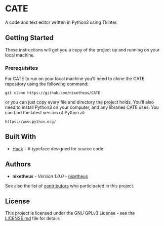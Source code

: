 # CATE

A code and text editor written in Python3 using Tkinter.

## Getting Started

These instructions will get you a copy of the project up and running on your local machine.

### Prerequisites

For CATE to run on your local machine you'll need to clone the CATE repository using the following command:

```
git clone https://github.com/nixetheus/CATE
```
or you can just copy every file and directory the project holds.
You'll also need to install Python3 on your computer, and any libraries CATE uses. You can find the latest version of Python at:

```
https://www.python.org/
```

## Built With

* [Hack](https://github.com/source-foundry/Hack#license) - A typeface designed for source code


## Authors

* **nixetheus** - *Version 1.0.0* - [nixetheus](https://github.com/nixetheus)

See also the list of [contributors](https://github.com/nixetheus/CATE/graphs/contributors) who participated in this project.

## License

This project is licensed under the GNU GPLv3 License - see the [LICENSE.md](LICENSE.md) file for details
